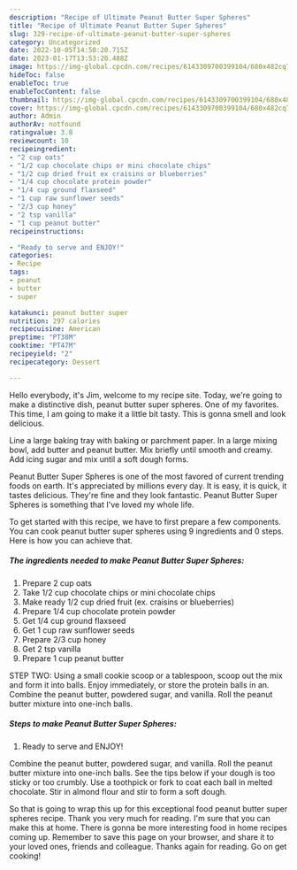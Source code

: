 ```yaml
---
description: "Recipe of Ultimate Peanut Butter Super Spheres"
title: "Recipe of Ultimate Peanut Butter Super Spheres"
slug: 329-recipe-of-ultimate-peanut-butter-super-spheres
category: Uncategorized
date: 2022-10-05T14:50:20.715Z
date: 2023-01-17T13:53:20.488Z
image: https://img-global.cpcdn.com/recipes/6143309700399104/680x482cq70/peanut-butter-super-spheres-recipe-main-photo.jpg
hideToc: false
enableToc: true
enableTocContent: false
thumbnail: https://img-global.cpcdn.com/recipes/6143309700399104/680x482cq70/peanut-butter-super-spheres-recipe-main-photo.jpg
cover: https://img-global.cpcdn.com/recipes/6143309700399104/680x482cq70/peanut-butter-super-spheres-recipe-main-photo.jpg
author: Admin
authorAv: notfound
ratingvalue: 3.8
reviewcount: 10
recipeingredient:
- "2 cup oats"
- "1/2 cup chocolate chips or mini chocolate chips"
- "1/2 cup dried fruit ex craisins or blueberries"
- "1/4 cup chocolate protein powder"
- "1/4 cup ground flaxseed"
- "1 cup raw sunflower seeds"
- "2/3 cup honey"
- "2 tsp vanilla"
- "1 cup peanut butter"
recipeinstructions:

- "Ready to serve and ENJOY!"
categories:
- Recipe
tags:
- peanut
- butter
- super

katakunci: peanut butter super 
nutrition: 297 calories
recipecuisine: American
preptime: "PT38M"
cooktime: "PT47M"
recipeyield: "2"
recipecategory: Dessert

---
```



Hello everybody, it's Jim, welcome to my recipe site. Today, we're going to make a distinctive dish, peanut butter super spheres. One of my favorites. This time, I am going to make it a little bit tasty. This is gonna smell and look delicious.

Line a large baking tray with baking or parchment paper. In a large mixing bowl, add butter and peanut butter. Mix briefly until smooth and creamy. Add icing sugar and mix until a soft dough forms.

Peanut Butter Super Spheres is one of the most favored of current trending foods on earth. It's appreciated by millions every day. It is easy, it is quick, it tastes delicious. They're fine and they look fantastic. Peanut Butter Super Spheres is something that I've loved my whole life.


To get started with this recipe, we have to first prepare a few components. You can cook peanut butter super spheres using 9 ingredients and 0 steps. Here is how you can achieve that.

<!--inarticleads1-->

##### The ingredients needed to make Peanut Butter Super Spheres:

1. Prepare 2 cup oats
1. Take 1/2 cup chocolate chips or mini chocolate chips
1. Make ready 1/2 cup dried fruit (ex. craisins or blueberries)
1. Prepare 1/4 cup chocolate protein powder
1. Get 1/4 cup ground flaxseed
1. Get 1 cup raw sunflower seeds
1. Prepare 2/3 cup honey
1. Get 2 tsp vanilla
1. Prepare 1 cup peanut butter


STEP TWO: Using a small cookie scoop or a tablespoon, scoop out the mix and form it into balls. Enjoy immediately, or store the protein balls in an. Combine the peanut butter, powdered sugar, and vanilla. Roll the peanut butter mixture into one-inch balls. 

<!--inarticleads2-->

##### Steps to make Peanut Butter Super Spheres:


1. Ready to serve and ENJOY!

Combine the peanut butter, powdered sugar, and vanilla. Roll the peanut butter mixture into one-inch balls. See the tips below if your dough is too sticky or too crumbly. Use a toothpick or fork to coat each ball in melted chocolate. Stir in almond flour and stir to form a soft dough. 

So that is going to wrap this up for this exceptional food peanut butter super spheres recipe. Thank you very much for reading. I'm sure that you can make this at home. There is gonna be more interesting food in home recipes coming up. Remember to save this page on your browser, and share it to your loved ones, friends and colleague. Thanks again for reading. Go on get cooking!
